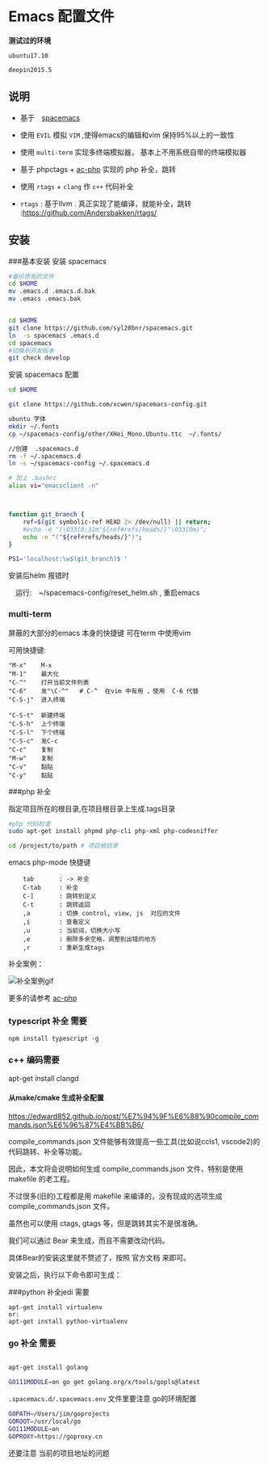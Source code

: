 # Emacs 配置文件


**测试过的环境**

`ubuntu17.10`

`deepin2015.5`



## 说明 


* 基于　[spacemacs](https://github.com/syl20bnr/spacemacs) 

* 使用 `EVIL` 模拟 `VIM`  ,使得emacs的编辑和vim 保持95%以上的一致性

* 使用 `multi-term` 实现多终端模拟器， 基本上不用系统自带的终端模拟器


* 基于 phpctags +  [ac-php](https://github.com/xcwen/ac-php)  实现的 php 补全，跳转 

* 使用  `rtags` + `clang` 作 `c++` 代码补全

* `rtags` : 基于llvm . 真正实现了能编译，就能补全，跳转 :https://github.com/Andersbakken/rtags/

## 安装 

###基本安装
安装 spacemacs
```bash
#备份原有的文件
cd $HOME 
mv .emacs.d .emacs.d.bak 
mv .emacs .emacs.bak 


cd $HOME 
git clone https://github.com/syl20bnr/spacemacs.git
ln  -s spacemacs .emacs.d
cd spacemacs 
#切换到开发版本
git check develop

```


安装 spacemacs 配置
```bash
cd $HOME 

git clone https://github.com/xcwen/spacemacs-config.git

ubuntu 字体
mkdir ~/.fonts
cp ~/spacemacs-config/other/XHei_Mono.Ubuntu.ttc  ~/.fonts/

//创建  .spacemacs.d
rm -f ~/.spacemacs.d
ln -s ~/spacemacs-config ~/.spacemacs.d

# 加上 .bashrc
alias vi="emacsclient -n"



function git_branch {
    ref=$(git symbolic-ref HEAD 2> /dev/null) || return;
    #echo -e "(\033[0;31m"${ref#refs/heads/}"\033[0m)";
    echo -e "("${ref#refs/heads/}")";
}

PS1='localhost:\w$(git_branch)$ '

```

 安装后helm 报错时

　运行:　~/spacemacs-config/reset_helm.sh , 重启emacs


### multi-term
屏蔽的大部分的emacs 本身的快捷键
可在term 中使用vim 

可用快捷键:
```
"M-x"    M-x 
"M-1"    最大化 
"C-^"    打开当前文件列表
"C-6"    发"\C-^"   # C-^  在vim 中有用 ，使用  C-6 代替
"C-S-j"  进入终端

"C-S-t"  新建终端 
"C-S-h"  上个终端
"C-S-l"  下个终端
"C-S-c"  发C-c 
"C-c"    复制 
"M-w"    复制 
"C-v"    黏贴
"C-y"    黏贴
```


###php 补全 

指定项目所在的根目录,在项目根目录上生成.tags目录

``` bash
#php 代码检查
sudo apt-get install phpmd php-cli php-xml php-codesniffer

cd /project/to/path # 项目根目录
```
emacs php-mode 快捷键 
```
    tab       : -> 补全 
    C-tab     : 补全
    C-]       : 跳转到定义
    C-t       : 跳转返回
    ,a        : 切换 control, view, js  对应的文件
    ,i        : 查看定义
    ,u        : 当前词，切换大小写 
    ,e        : 删除多余空格，调整到出错的地方 
    ,r        : 重新生成tags
```
补全案例：

![补全案例gif](https://raw.githubusercontent.com/xcwen/site-lisp/master/other_script/ac-php.gif)

更多的请参考  [ac-php](https://github.com/xcwen/ac-php)

### typescript 补全 需要
```
npm install typescript -g 
```

### c++ 编码需要
apt-get install clangd

#### 从make/cmake 生成补全配置
https://edward852.github.io/post/%E7%94%9F%E6%88%90compile_commands.json%E6%96%87%E4%BB%B6/

compile_commands.json 文件能够有效提高一些工具(比如说ccls1, vscode2)的代码跳转、补全等功能。

因此，本文将会说明如何生成 compile_commands.json 文件，特别是使用 makefile 的老工程。

不过很多(旧的)工程都是用 makefile 来编译的，没有现成的选项生成 compile_commands.json 文件。

虽然也可以使用 ctags, gtags 等，但是跳转其实不是很准确。

我们可以通过 Bear 来生成，而且不需要改动代码。

具体Bear的安装这里就不赘述了，按照 官方文档 来即可。

安装之后，执行以下命令即可生成：


###python  补全jedi 需要
```
apt-get install virtualenv
or:
apt-get install python-virtualenv
```

### go 补全 需要
```bash

apt-get install golang 

GO111MODULE=on go get golang.org/x/tools/gopls@latest


```
`.spacemacs.d/.spacemacs.env`  文件里要注意 go的环境配置

```bash
GOPATH=/Users/jim/goprojects
GOROOT=/usr/local/go
GO111MODULE=on
GOPROXY=https://goproxy.cn

```
还要注意 当前的项目地址的问题

